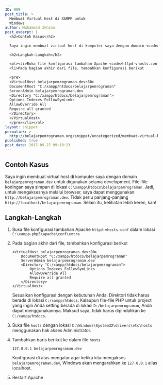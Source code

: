 ```yaml
---
ID: 909
post_title: >
  Membuat Virtual Host di XAMPP untuk
  Windows
author: Muhammad Ikhsan
post_excerpt: |
  <h2>Contoh Kasus</h2>
  
  Saya ingin membuat virtual host di komputer saya dengan domain <code>belajarpemrograman.dev</code> untuk digunakan selama development. File-file kodingan saya simpan di lokasi <code>C:\xampp\htdocs\belajarpemrograman</code>. Jadi, untuk mengaksesnya melalui browser, saya dapat menggunakan <code>http://belajarpemrograman.dev</code>. Tidak perlu panjang-panjang <code>http://localhost/belajarpemrograman</code>. Selain itu, kelihatan lebih keren, kan!
  
  <h2>Langkah-Langkah</h2>
  
  <ol><li>Buka file konfigurasi tambahan Apache <code>httpd-vhosts.conf</code> dalam lokasi <code>C:\xampp-php5\apache\conf\extra</code></li>
  <li>Pada bagian akhir dari file, tambahkan konfigurasi berikut
  
  <pre>
  <VirtualHost belajarpemrograman.dev:80>
  DocumentRoot "C:/xampp/htdocs/belajarpemrograman"
  ServerAdmin belajarpemrograman.dev
  <Directory "C:/xampp/htdocs/belajarpemrograman">
  Options Indexes FollowSymLinks
  AllowOverride All
  Require all granted
  </Directory>
  </VirtualHost>
  </pre></li></ol>
layout: snippet
permalink: >
  http://belajarpemrograman.org/snippet/uncategorized/membuat-virtual-host-di-xampp-untuk-windows/
published: true
post_date: 2017-09-27 09:18:23
---
```

Contoh Kasus
------------

Saya ingin membuat virtual host di komputer saya dengan domain `belajarpemrograman.dev` untuk digunakan selama development. File-file kodingan saya simpan di lokasi `C:\xampp\htdocs\belajarpemrograman`. Jadi, untuk mengaksesnya melalui browser, saya dapat menggunakan `http://belajarpemrograman.dev`. Tidak perlu panjang-panjang `http://localhost/belajarpemrograman`. Selain itu, kelihatan lebih keren, kan!

Langkah-Langkah
---------------

1.  Buka file konfigurasi tambahan Apache `httpd-vhosts.conf` dalam lokasi `C:\xampp-php5\apache\conf\extra`
2.  Pada bagian akhir dari file, tambahkan konfigurasi berikut

    ```
    <VirtualHost belajarpemrograman.dev:80>
        DocumentRoot "C:/xampp/htdocs/belajarpemrograman"
        ServerAdmin belajarpemrograman.dev
        <Directory "C:/xampp/htdocs/belajarpemrograman">
            Options Indexes FollowSymLinks
            AllowOverride All
            Require all granted
        </Directory>
    </VirtualHost>
    ```

    Sesuaikan konfigurasi dengan kebutuhan Anda. Direktori tidak harus berada di lokasi `C:/xampp/htdocs`. Kalaupun file-file PHP untuk project yang ingin Anda setting berada di lokasi `D:/belajarpemrograman`, Anda dapat menggunakannya. Maksud saya, tidak harus dipindahkan ke `C:/xampp/htdocs`.

3.  Buka file `hosts` dengan lokasi `C:\Windows\System32\drivers\etc\hosts` menggunakan hak akses Administrator.
4.  Tambahkan baris berikut ke dalam file `hosts`

    ```
    127.0.0.1 belajarpemrograman.dev
    ```

    Konfigurasi di atas mengatur agar ketika kita mengakses `belajarpemrograman.dev`, Windows akan mengarahkan ke `127.0.0.1` alias localhost.

5.  Restart Apache